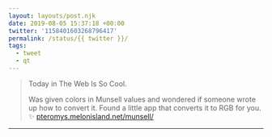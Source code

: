 ```yaml
---
layout: layouts/post.njk
date: 2019-08-05 15:37:18 +00:00
twitter: '1158401603268796417'
permalink: /status/{{ twitter }}/
tags: 
  - tweet
  - qt
---
```


> Today in The Web Is So Cool.
> 
> Was given colors in Munsell values and wondered if someone wrote up how to convert it. Found a little app that converts it to RGB for you. ✨ [pteromys.melonisland.net/munsell/](http://pteromys.melonisland.net/munsell/)

---
